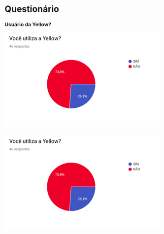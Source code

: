 # Questionário

### Usuário da Yellow?
![UtilizacaoQuestionario.png](../../img/elicitacao/questionario/UtilizacaoQuestionario.png)

###
![UtilizacaoQuestionario.png](../../img/elicitacao/questionario/UtilizacaoQuestionario.png)
